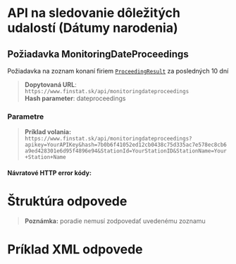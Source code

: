# API na sledovanie dôležitých udalostí (Dátumy narodenia)

## Požiadavka MonitoringDateProceedings
Požiadavka na zoznam konaní firiem [`ProceedingResult`](#ProceedingResult) za posledných 10 dní 

> **Dopytovaná URL**: ```https://www.finstat.sk/api/monitoringdateproceedings```<br />
> **Hash parameter**: dateproceedings

### Parametre
[](../../../common/parameters/parameters-sk.md ':include')

> **Príklad volania:** ```https://www.finstat.sk/api/monitoringdateproceedings?apikey=YourAPIKey&hash=7b0b6f41052ed12cb0438c75d335ac7e578ec8cb6a9ed428301e6d95f4896e94&StationId=YourStationID&StationName=Your+Station+Name```

#### Návratové HTTP error kódy:
[](../../../common/http/errorcodes-sk.md ':include')

# Štruktúra odpovede
[](../../../common/responses/monitoring-proceedings-sk.md ':include')

[](../../../common/responses/personaddress-sk.md ':include')

[](../../../common/responses/administratoraddress-sk.md ':include')

[](../../../common/responses/courtsaddress-sk.md ':include')

[](../../../common/responses/issuedperson-sk.md ':include')

> **Poznámka:** poradie nemusí zodpovedať uvedenému zoznamu

# Príklad XML odpovede
[](../../../common/examples/monitoring-proceeding.md ':include')
